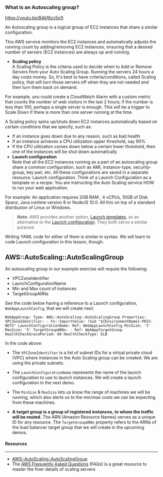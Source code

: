 ### What is an Autoscaling group?

https://youtu.be/B4kf8zv5q1I

An Autoscaling group is a logical group of EC2 instances that share a similar configuration.

This AWS service monitors the EC2 instances and automatically adjusts the running count by adding/removing EC2 instances, ensuring that a desired number of servers (EC2 instances) are always up and running.

* **Scaling policy**  
A Scaling Policy is the criteria used to decide when to Add or Remove Servers from your Auto Scaling Group. Running the servers 24 hours a day costs money. So, It's best to have criteria/conditions, called Scaling policy, that will turn those servers off when they are not needed and then turn them back on demand.

For example, you could create a CloudWatch Alarm with a custom metric that counts the number of web visitors in the last 2 hours; if the number is less than 100, perhaps a single server is enough. This will be a trigger to Scale Down if there is more than one server running at the time.

A Scaling policy spins up/shuts down EC2 instances automatically based on certain conditions that we specify, such as:
  * If an instance goes down due to any reason, such as bad health
  * If an instance achieves a CPU utilization upper threshold, say 90%
  * If the CPU utilization comes down below a certain lower threshold, then one of the instances will be shut down automatically
* **Launch configuration**  
Note that all the EC2 instances running as a part of an autoscaling group share a common configuration, such as AMI, instance-type, security-group, key pair, etc. All these configurations are saved in a separate resource: Launch configuration. Think of a Launch Configuration as a template or a recipe. You are instructing the Auto Scaling service HOW to run your web application.

For example: An application requires 2GB RAM , 4 vCPUs, 10GB of Disk Space, Java runtime version 8 or NodeJS 10.0\. All this on top of a standard distribution of Linux or Windows.
> 
> **Note**: AWS provides another option, [Launch templates](https://docs.aws.amazon.com/autoscaling/ec2/userguide/LaunchTemplates.html), as an alternative to the [Launch configuration](https://docs.aws.amazon.com/autoscaling/ec2/userguide/LaunchConfiguration.html). They both serve a similar purpose.

Writing YAML code for either of them is similar in syntax. We will learn to code Launch configuration in this lesson, though.

## AWS::AutoScaling::AutoScalingGroup

An autoscaling group in our example exercise will require the following:

* VPCZoneIdentifier
* LaunchConfigurationName
* Min and Max count of instances
* TargetGroupARNs

See the code below having a reference to a Launch configuration, `WebAppLaunchConfig`, that we will create next:
    
    WebAppGroup: Type: AWS::AutoScaling::AutoScalingGroup Properties: VPCZoneIdentifier: - Fn::ImportValue: !Sub "${EnvironmentName}-PRIV-NETS" LaunchConfigurationName: Ref: WebAppLaunchConfig MinSize: '3' MaxSize: '5' TargetGroupARNs: - Ref: WebAppTargetGroup HealthCheckGracePeriod: 60 HealthCheckType: ELB 

In the code above:

* The `VPCZoneIdentifier` is a list of subnet IDs for a virtual private cloud (VPC) where instances in the Auto Scaling group can be created. We are using the private subnets.

* The `LaunchConfigurationName` represents the name of the launch configuration to use to launch instances. We will create a launch configuration in the next demo.

* The `MinSize` & `MaxSize` lets us know the range of machines we will be running, which also alerts us to the min/max costs we can be expecting from these machines.

* **A target group is a group of registered instances, to whom the traffic will be routed.** The ARN (Amazon Resource Names) serves as a unique ID for any resource. The `TargetGroupARNs` property refers to the ARNs of the load balancer target group that we will create in the upcoming demos.

  
#### Resources

---

* [AWS::AutoScaling::AutoScalingGroup](https://docs.aws.amazon.com/AWSCloudFormation/latest/UserGuide/aws-properties-as-group.html)
* The [AWS Frequently Asked Questions](https://aws.amazon.com/autoscaling/faqs/) (FAQs) is a great resource to master the finer details of scaling servers